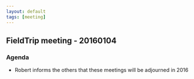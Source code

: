 ```yaml
---
layout: default
tags: [meeting]
---
```


## FieldTrip meeting - 20160104

### Agenda

*  Robert informs the others that these meetings will be adjourned in 2016

